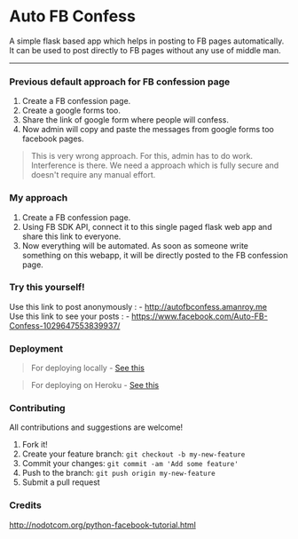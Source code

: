 # Auto FB Confess

A simple flask based app which helps in posting to FB pages automatically. It can be used to post directly to FB pages without any use of middle man.
<hr>

### Previous default approach for FB confession page
1. Create a FB confession page.
2. Create a google forms too.
3. Share the link of google form where people will confess.
4. Now admin will copy and paste the messages from google forms too facebook pages.
> This is very wrong approach. For this, admin has to do work. Interference is there. We need a approach which is fully secure and doesn't require any manual effort.

### My approach
1. Create a FB confession page.
2. Using FB SDK API, connect it to this single paged flask web app and share this link to everyone.
3. Now everything will be automated. As soon as someone write something on this webapp, it will be directly posted to the FB confession page.

### Try this yourself!

Use this link to post anonymously : - http://autofbconfess.amanroy.me<br>
Use this link to see your posts : - https://www.facebook.com/Auto-FB-Confess-1029647553839937/

### Deployment
> For deploying locally - [See this](#)

> For deploying on Heroku - [See this](#)

### Contributing

All contributions and suggestions are welcome!

1. Fork it!
2. Create your feature branch: `git checkout -b my-new-feature`
3. Commit your changes: `git commit -am 'Add some feature'`
4. Push to the branch: `git push origin my-new-feature`
5. Submit a pull request

### Credits

http://nodotcom.org/python-facebook-tutorial.html